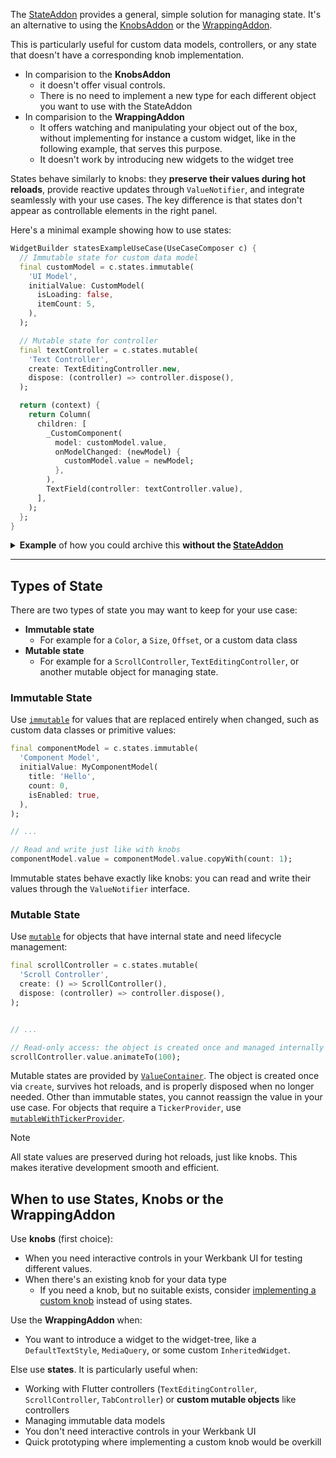 The [StateAddon](../werkbank/StateAddon-class.html) provides a general, simple solution for managing state. It's an alternative to using the [KnobsAddon](Knobs-topic.html) or the [WrappingAddon](../werkbank/WrappingAddon-class.html). 

This is particularly useful for custom data models, controllers, or any state that doesn't have a corresponding knob implementation.

- In comparision to the **KnobsAddon**
  - it doesn't offer visual controls.
  - There is no need to implement a new type for each different object you want to use with the StateAddon
- In comparision to the **WrappingAddon**
  - It offers watching and manipulating your object out of the box, without implementing for instance a custom widget, like in the following example, that serves this purpose.
  - It doesn't work by introducing new widgets to the widget tree 

States behave similarly to knobs: they **preserve their values during hot reloads**, provide reactive updates through `ValueNotifier`, and integrate seamlessly with your use cases. The key difference is that states don't appear as controllable elements in the right panel.

Here's a minimal example showing how to use states:

```dart
WidgetBuilder statesExampleUseCase(UseCaseComposer c) {
  // Immutable state for custom data model
  final customModel = c.states.immutable(
    'UI Model',
    initialValue: CustomModel(
      isLoading: false,
      itemCount: 5,
    ),
  );

  // Mutable state for controller
  final textController = c.states.mutable(
    'Text Controller',
    create: TextEditingController.new,
    dispose: (controller) => controller.dispose(),
  );

  return (context) {
    return Column(
      children: [
        _CustomComponent(
          model: customModel.value,
          onModelChanged: (newModel) {
            customModel.value = newModel;
          },
        ),
        TextField(controller: textController.value),
      ],
    );
  };
}
```

<details>
<summary><b>Example</b> of how you could archive this <b>without the <a href="../werkbank/CustomFieldKnobExtension/customField.html">StateAddon</a></b></summary>

This illustrates what issue the StateAddon solves for you, since **you don't have to do this**:

```dart
WidgetBuilder exampleWithoutStatesUseCase(UseCaseComposer c) {
  return (context) {
    return _StateProvider(
      builder: (context, model, controller) => Column(
        children: [
          _CustomComponent(
            model: model.value,
            onModelChanged: (newModel) {
              model.value = newModel;
            },
          ),
          TextField(controller: controller),
        ],
      ),
    );
  };
}

class _StateProvider extends StatefulWidget {
  const _StateProvider({
    required this.builder,
  });

  final Widget Function(
    BuildContext context,
    ValueNotifier<CustomModel> model,
    TextEditingController controller,
  )
  builder;

  @override
  State<_StateProvider> createState() => _StateProviderState();
}

class _StateProviderState extends State<_StateProvider> {
  late final ValueNotifier<CustomModel> _model;
  late final TextEditingController _controller;

  @override
  void initState() {
    super.initState();
    _model = ValueNotifier(CustomModel());
    _controller = TextEditingController();
  }

  @override
  void dispose() {
    _model.dispose();
    _controller.dispose();
    super.dispose();
  }

  @override
  Widget build(BuildContext context) {
    return widget.builder(context, _model, _controller);
  }
}
```
</details>

---

## Types of State

There are two types of state you may want to keep for your use case:

- **Immutable state**
  - For example for a `Color`, a `Size`, `Offset`, or a custom data class
- **Mutable state**
  - For example for a `ScrollController`, `TextEditingController`, or another mutable object for managing state.


### Immutable State

Use [`immutable`](../werkbank/StatesComposer-class.html) for values that are replaced entirely when changed, such as custom data classes or primitive values:

```dart
final componentModel = c.states.immutable(
  'Component Model',
  initialValue: MyComponentModel(
    title: 'Hello',
    count: 0,
    isEnabled: true,
  ),
);

// ...

// Read and write just like with knobs
componentModel.value = componentModel.value.copyWith(count: 1);
```

Immutable states behave exactly like knobs: you can read and write their values through the `ValueNotifier` interface.

### Mutable State

Use [`mutable`](../werkbank/StatesComposer-class.html) for objects that have internal state and need lifecycle management:

```dart
final scrollController = c.states.mutable(
  'Scroll Controller', 
  create: () => ScrollController(),
  dispose: (controller) => controller.dispose(),
);


// ...

// Read-only access: the object is created once and managed internally
scrollController.value.animateTo(100);
```

Mutable states are provided by [`ValueContainer`](../werkbank/ValueContainer-class.html). The object is created once via `create`, survives hot reloads, and is properly disposed when no longer needed. Other than immutable states, you cannot reassign the value in your use case.
For objects that require a `TickerProvider`, use [`mutableWithTickerProvider`](../werkbank/StatesComposer-class.html).

> [!NOTE]
> All state values are preserved during hot reloads, just like knobs. This makes iterative development smooth and efficient.

## When to use States, Knobs or the WrappingAddon

Use **knobs** (first choice):
- When you need interactive controls in your Werkbank UI for testing different values.
- When there's an existing knob for your data type
  - If you need a knob, but no suitable exists, consider [implementing a custom knob](Knobs-topic.html) instead of using states.

Use the **WrappingAddon** when:
- You want to introduce a widget to the widget-tree, like a `DefaultTextStyle`, `MediaQuery`, or some custom `InheritedWidget`.

Else use **states**. It is particularly useful when:
- Working with Flutter controllers (`TextEditingController`, `ScrollController`, `TabController`) or **custom mutable objects** like controllers
- Managing immutable data models
- You don't need interactive controls in your Werkbank UI
- Quick prototyping where implementing a custom knob would be overkill
